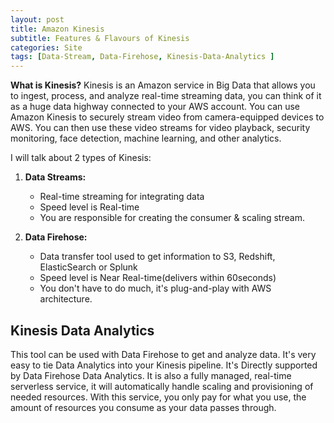```yaml
---
layout: post
title: Amazon Kinesis
subtitle: Features & Flavours of Kinesis
categories: Site
tags: [Data-Stream, Data-Firehose, Kinesis-Data-Analytics ]
---
```


**What is Kinesis?**
Kinesis is an Amazon service in Big Data that allows you to ingest, process, and analyze real-time streaming data, you can think of it as a huge data highway connected to your AWS account.
You can use Amazon Kinesis to securely stream video from camera-equipped devices to AWS. You can then use these video streams for video playback, security monitoring, face detection, machine learning, and other analytics.

I will talk about 2 types of Kinesis: <br/>

1. **Data Streams:** 
    - Real-time streaming for integrating data
    - Speed level is Real-time
    - You are responsible for creating the consumer & scaling stream.

2. **Data Firehose:**
    - Data transfer tool used to get information to S3, Redshift, ElasticSearch or Splunk
    - Speed level is Near Real-time(delivers within 60seconds) 
    - You don't have to do much, it's plug-and-play with AWS architecture. 


## Kinesis Data Analytics
This tool can be used with Data Firehose to get and analyze data. It's very easy to tie Data Analytics into your Kinesis pipeline. It's Directly supported by Data Firehose Data Analytics. It is also a fully managed, real-time serverless service, it will automatically handle scaling and provisioning of needed resources.
With this service, you only pay for what you use, the amount of resources you consume as your data passes through.
